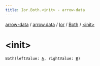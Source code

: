```yaml
---
title: Ior.Both.<init> - arrow-data
---
```


[arrow-data](../../../index.html) / [arrow.data](../../index.html) / [Ior](../index.html) / [Both](index.html) / [&lt;init&gt;](./-init-.html)

# &lt;init&gt;

`Both(leftValue: `[`A`](index.html#A)`, rightValue: `[`B`](index.html#B)`)`